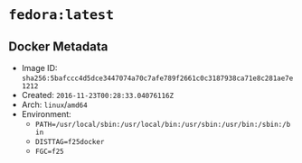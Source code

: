 # `fedora:latest`

## Docker Metadata

- Image ID: `sha256:5bafccc4d5dce3447074a70c7afe789f2661c0c3187938ca71e8c281ae7e1212`
- Created: `2016-11-23T00:28:33.04076116Z`
- Arch: `linux`/`amd64`
- Environment:
  - `PATH=/usr/local/sbin:/usr/local/bin:/usr/sbin:/usr/bin:/sbin:/bin`
  - `DISTTAG=f25docker`
  - `FGC=f25`
